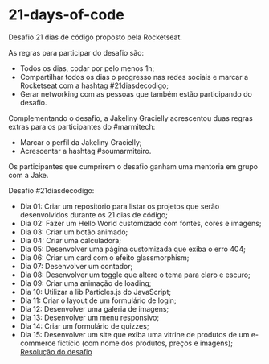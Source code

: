 # 21-days-of-code
Desafio 21 dias de código proposto pela Rocketseat.

As regras para participar do desafio são:
- Todos os dias, codar por pelo menos 1h;
- Compartilhar todos os dias o progresso nas redes sociais e marcar a Rocketseat com a hashtag #21diasdecodigo;
- Gerar networking com as pessoas que também estão participando do desafio.

Complementando o desafio, a Jakeliny Gracielly acrescentou duas regras extras para os participantes do #marmitech:
- Marcar o perfil da Jakeliny Gracielly;
- Acrescentar a hashtag #soumarmiteiro.

Os participantes que cumprirem o desafio ganham uma mentoria em grupo com a Jake.

Desafio #21diasdecodigo:
- Dia 01: Criar um repositório para listar os projetos que serão desenvolvidos durante os 21 dias de código;
- Dia 02: Fazer um Hello World customizado com fontes, cores e imagens;
- Dia 03: Criar um botão animado;
- Dia 04: Criar uma calculadora;
- Dia 05: Desenvolver uma página customizada que exiba o erro 404;
- Dia 06: Criar um card com o efeito glassmorphism;
- Dia 07: Desenvolver um contador;
- Dia 08: Desenvolver um toggle que altere o tema para claro e escuro;
- Dia 09: Criar uma animação de loading;
- Dia 10: Utilizar a lib Particles.js do JavaScript;
- Dia 11: Criar o layout de um formulário de login;
- Dia 12: Desenvolver uma galeria de imagens;
- Dia 13: Desenvolver um menu responsivo;
- Dia 14: Criar um formulário de quizzes;
- Dia 15: Desenvolver um site que exiba uma vitrine de produtos de um e-commerce fictício (com nome dos produtos, preços e imagens); <br>
<a href="https://github.com/madalena-rocha/rocket-shoes">Resolução do desafio</a>
